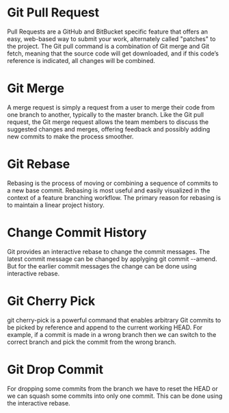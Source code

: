 # Git Pull Request
Pull Requests are a GitHub and BitBucket specific feature that offers an easy, web-based way to submit your work, alternately called "patches" to the project.
The Git pull command is a combination of Git merge and Git fetch, meaning that the source code will get downloaded, and if this code’s reference is indicated, all changes will be combined.

# Git Merge
A merge request is simply a request from a user to merge their code from one branch to another, typically to the master branch. Like the Git pull request, the Git merge request allows the team members to discuss the suggested changes and merges, offering feedback and possibly adding new commits to make the process smoother.

# Git Rebase
Rebasing is the process of moving or combining a sequence of commits to a new base commit. Rebasing is most useful and easily visualized in the context of a feature branching workflow. The primary reason for rebasing is to maintain a linear project history.

# Change Commit History
Git provides an interactive rebase to change the commit messages. The latest commit message can be changed by applyging git commit --amend. But for the earlier commit messages the change can be done using interactive rebase.

# Git Cherry Pick
git cherry-pick is a powerful command that enables arbitrary Git commits to be picked by reference and append to the current working HEAD. For example, if a commit is made in a wrong branch then we can switch to the correct branch and pick the commit from the wrong branch.

# Git Drop Commit
For dropping some commits from the branch we have to reset the HEAD or we can squash some commits into only one commit. This can be done using the interactive rebase.